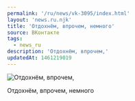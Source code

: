 ```yaml
---
permalink: '/ru/news/vk-3095/index.html'
layout: 'news.ru.njk'
title: 'Отдохнём, впрочем, немного'
source: ВКонтакте
tags:
  - news_ru
description: 'Отдохнём, впрочем,'
updatedAt: 1461219019
---
```

![Отдохнём, впрочем,](https://sun9-10.userapi.com/impf/c631420/v631420484/29c8d/25G6LnT8a10.jpg?size=1280x720&quality=96&sign=a33025d6cc69ac9495af1cffd4a2ae8a&c_uniq_tag=30HX_wta9B18oJw_DasDkeY-MT95tScGRMyBqM0dEMs&type=album)

Отдохнём, впрочем, немного
